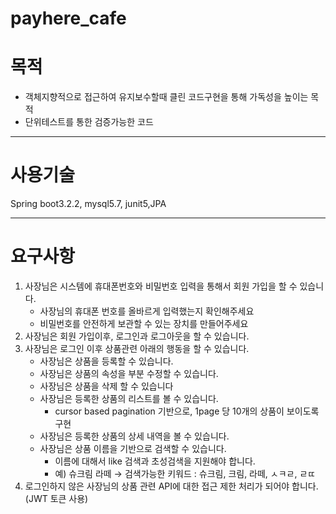 # payhere_cafe

# 목적
- 객체지향적으로 접근하여 유지보수할때 클린 코드구현을 통해 가독성을 높이는 목적
- 단위테스트를 통한 검증가능한 코드
---
# 사용기술
Spring boot3.2.2, mysql5.7, junit5,JPA

---
# 요구사항
1. 사장님은 시스템에 휴대폰번호와 비밀번호 입력을 통해서 회원 가입을 할 수 있습니다. 
    - 사장님의 휴대폰 번호를 올바르게 입력했는지 확인해주세요
    - 비밀번호를 안전하게 보관할 수 있는 장치를 만들어주세요
2. 사장님은 회원 가입이후, 로그인과 로그아웃을 할 수 있습니다. 
3. 사장님은 로그인 이후 상품관련 아래의 행동을 할 수 있습니다.
    - 사장님은 상품을 등록할 수 있습니다. 
    - 사장님은 상품의 속성을 부분 수정할 수 있습니다. 
    - 사장님은 상품을 삭제 할 수 있습니다
    - 사장님은 등록한 상품의 리스트를 볼 수 있습니다. 
        - cursor based pagination 기반으로, 1page 당 10개의 상품이 보이도록 구현
    - 사장님은 등록한 상품의 상세 내역을 볼 수 있습니다. 
    - 사장님은 상품 이름을 기반으로 검색할 수 있습니다. 
        - 이름에 대해서 like 검색과 초성검색을 지원해야 합니다.
        - 예) 슈크림 라떼 → 검색가능한 키워드 : 슈크림, 크림, 라떼, ㅅㅋㄹ, ㄹㄸ
5. 로그인하지 않은 사장님의 상품 관련 API에 대한 접근 제한 처리가 되어야 합니다. (JWT 토큰 사용)
